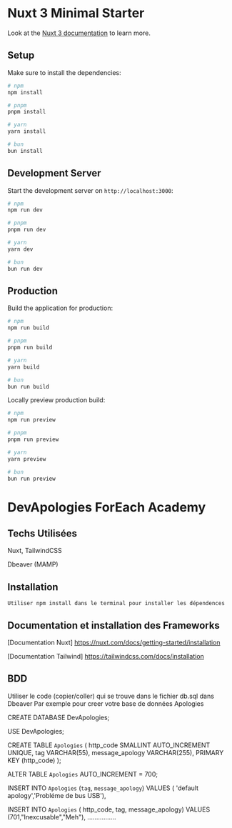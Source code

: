 # Nuxt 3 Minimal Starter

Look at the [Nuxt 3 documentation](https://nuxt.com/docs/getting-started/introduction) to learn more.

## Setup

Make sure to install the dependencies:

```bash
# npm
npm install

# pnpm
pnpm install

# yarn
yarn install

# bun
bun install
```

## Development Server

Start the development server on `http://localhost:3000`:

```bash
# npm
npm run dev

# pnpm
pnpm run dev

# yarn
yarn dev

# bun
bun run dev
```

## Production

Build the application for production:

```bash
# npm
npm run build

# pnpm
pnpm run build

# yarn
yarn build

# bun
bun run build
```

Locally preview production build:

```bash
# npm
npm run preview

# pnpm
pnpm run preview

# yarn
yarn preview

# bun
bun run preview
```


# DevApologies ForEach Academy




## Techs Utilisées 

 Nuxt, TailwindCSS

  Dbeaver (MAMP) 

## Installation


    Utiliser npm install dans le terminal pour installer les dépendences 


    
## Documentation et installation des Frameworks

[Documentation Nuxt] https://nuxt.com/docs/getting-started/installation

[Documentation Tailwind] https://tailwindcss.com/docs/installation




## BDD

Utiliser le code (copier/coller) qui se trouve dans le fichier db.sql dans Dbeaver Par exemple pour creer votre base de données Apologies 


CREATE DATABASE DevApologies;

USE DevApologies;

CREATE TABLE `Apologies` (
    http_code SMALLINT AUTO_INCREMENT UNIQUE, 
    tag VARCHAR(55), 
    message_apology VARCHAR(255), 
    PRIMARY KEY (http_code) 
);

ALTER TABLE `Apologies` AUTO_INCREMENT = 700;


INSERT INTO `Apologies` (`tag`, `message_apology`) VALUES
( 'default apology','Probléme de bus USB'),


INSERT INTO `Apologies` ( http_code, tag, message_apology)
VALUES
(701,"Inexcusable","Meh"),
................


